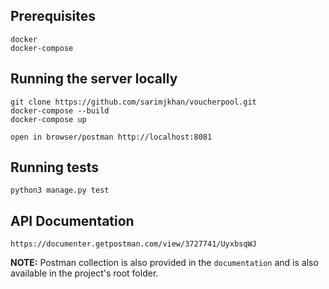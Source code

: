 ## Prerequisites

```
docker
docker-compose
```

## Running the server locally

```
git clone https://github.com/sarimjkhan/voucherpool.git
docker-compose --build
docker-compose up

open in browser/postman http://localhost:8081
```

## Running tests

```
python3 manage.py test
```

## API Documentation

```
https://documenter.getpostman.com/view/3727741/UyxbsqWJ
```

**NOTE:** Postman collection is also provided in the `documentation` and is also available in the project's root folder.
